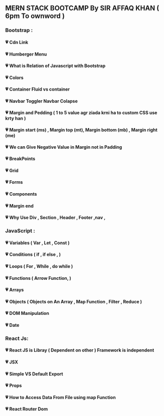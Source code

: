 ﻿## MERN STACK BOOTCAMP By SIR AFFAQ KHAN ( 6pm To ownword )

### Bootstrap :

#### 💗 Cdn Link 
#### 💗 Humberger Menu
#### 💗 What is Relation of Javascript with Bootstrap
#### 💗 Colors
#### 💗 Container Fluid vs container
#### 💗 Navbar Toggler Navbar Colapse
#### 💗 Margin and Pedding ( 1 to 5 value  agr ziada krni ha to custom CSS use krty han )
#### 💗 Margin start (ms) , Margin top (mt), Margin bottom (mb) , Margin right (me)
#### 💗 We can Give Negative Value in Margin not in Padding 
#### 💗 BreakPoints
#### 💗 Grid
#### 💗 Forms
#### 💗 Components
#### 💗 Margin end
#### 💗 Why Use Div , Section , Header , Footer ,nav ,



### JavaScript :

#### 💗 Variables ( Var , Let , Const )
#### 💗 Conditions ( if , if else , )
#### 💗 Loops ( For , While , do while )
#### 💗 Functions ( Arrow Function, )
#### 💗 Arrays 
#### 💗 Objects ( Objects on An Array , Map Function , Filter , Reduce )
#### 💗 DOM Manipulation 
#### 💗 Date



### React Js:
#### 💗 React JS is Libray ( Dependent on other ) Framework is independent
#### 💗 JSX 
#### 💗 Simple VS Default Export 
#### 💗 Props
#### 💗 How to Access Data From File using map Function
#### 💗 React Router Dom

